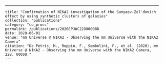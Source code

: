 ---
    title: "Confirmation of NIKA2 investigation of the Sunyaev-Zel'dovich effect by using synthetic clusters of galaxies"
    collection: "publications"
    category: "co_procs"
    permalink: /publications/2020EPJWC22800008D
    date: 2020-06-01
    venue: "mm Universe @ NIKA2 - Observing the mm Universe with the NIKA2 Camera"
    citation: "De Petris, M., Ruppin, F., Sembolini, F., et al. (2020), mm Universe @ NIKA2 - Observing the mm Universe with the NIKA2 Camera, 228, 00008."
    ---